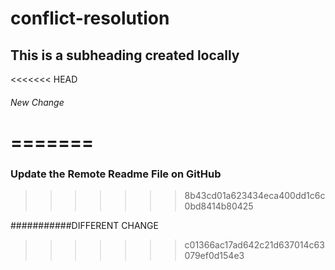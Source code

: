 # conflict-resolution
## This is a subheading created locally
<<<<<<< HEAD
###### New Change #####
=======
=======
### Update the Remote Readme File on GitHub
>>>>>>> 8b43cd01a623434eca400dd1c6c0bd8414b80425


###########DIFFERENT CHANGE
>>>>>>> c01366ac17ad642c21d637014c63079ef0d154e3
